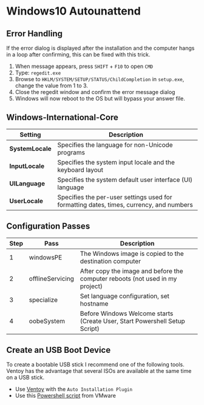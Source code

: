 # Windows10 Autounattend

## Error Handling

If the error dialog is displayed after the installation and the computer hangs in a loop after confirming, this can be fixed with this trick.
1. When message appears, press `SHIFT` + `F10` to open `CMD`
1. Type: `regedit.exe`
1. Browse to `HKLM/SYSTEM/SETUP/STATUS/ChildCompletion` in `setup.exe`, change the value from 1 to 3.
1. Close the regedit window and confirm the error message dialog
1. Windows will now reboot to the OS but will bypass your answer file.

## Windows-International-Core

| Setting  | Description |
| ------------- | ------------- |
| **SystemLocale**  | Specifies the language for non-Unicode programs |
| **InputLocale** | Specifies the system input locale and the keyboard layout |
| **UILanguage** | Specifies the system default user interface (UI) language |
| **UserLocale** | Specifies the per-user settings used for formatting dates, times, currency, and numbers |

## Configuration Passes

| Step  | Pass | Description |
| ------------- | ------------- | ------------- |
| 1 | windowsPE | The Windows image is copied to the destination computer
| 2 | offlineServicing | After copy the image and before the computer reboots (not used in my project)
| 3 | specialize | Set language configuration, set hostname
| 4 | oobeSystem | Before Windows Welcome starts (Create User, Start Powershell Setup Script)

## Create an USB Boot Device

To create a bootable USB stick I recommend one of the following tools. Ventoy has the advantage that several ISOs are available at the same time on a USB stick.

- Use [Ventoy](https://github.com/ventoy/Ventoy) with the `Auto Installation Plugin`
- Use this [Powershell script](https://github.com/vmware-samples/euc-samples/tree/master/Windows-Samples/Tools%20%26%20Utilities/Windows%2010%20Automated%20Setup%20Media) from VMware
